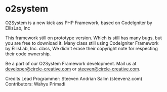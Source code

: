 o2system
========

O2System is a new kick ass PHP Framework, based on CodeIgniter by EllisLab, Inc

This framework still on prototype version. Which is still has many bugs, but you are free to download it. Many class still using CodeIgniter Framework by EllisLab, Inc. class, We didn't erase their copyright note for respecting their code ownership.

Be a part of our O2System Framework development. Mail us at developer@circle-creative.com or steeven@circle-creative.com.

Credits
Lead Programmer: Steeven Andrian Salim (steevenz.com)
Contributors: Wahyu Primadi
